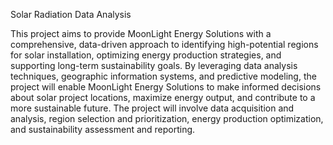 Solar Radiation Data Analysis

This project aims to provide MoonLight Energy Solutions with a comprehensive, data-driven approach to identifying high-potential regions for solar installation, optimizing energy production strategies, and supporting long-term sustainability goals. By leveraging data analysis techniques, geographic information systems, and predictive modeling, the project will enable MoonLight Energy Solutions to make informed decisions about solar project locations, maximize energy output, and contribute to a more sustainable future. The project will involve data acquisition and analysis, region selection and prioritization, energy production optimization, and sustainability assessment and reporting.
